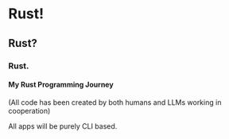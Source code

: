 # Rust!

## Rust?

### Rust.

#### My Rust Programming Journey

(All code has been created by both humans and LLMs working in cooperation)

All apps will be purely CLI based.
